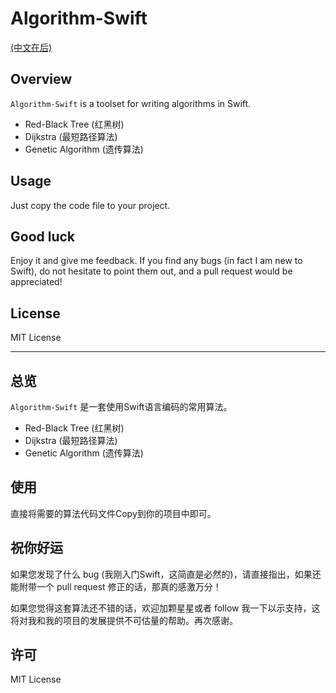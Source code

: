 # Algorithm-Swift 

[(中文在后)](#README_CN)

## Overview

`Algorithm-Swift` is a toolset for writing algorithms in Swift.

* Red-Black Tree (红黑树)
* Dijkstra (最短路径算法)
* Genetic Algorithm (遗传算法)

## Usage

Just copy the code file to your project.

## Good luck

Enjoy it and give me feedback. If you find any bugs (in fact I am new to Swift), do not hesitate to point them out, and a pull request would be appreciated!

## License

MIT License

---
<a name="README_CN"></a>
## 总览

`Algorithm-Swift` 是一套使用Swift语言编码的常用算法。

* Red-Black Tree (红黑树)
* Dijkstra (最短路径算法)
* Genetic Algorithm (遗传算法)

## 使用

直接将需要的算法代码文件Copy到你的项目中即可。

## 祝你好运

如果您发现了什么 bug (我刚入门Swift，这简直是必然的)，请直接指出，如果还能附带一个 pull request 修正的话，那真的感激万分！

如果您觉得这套算法还不错的话，欢迎加颗星星或者 follow 我一下以示支持，这将对我和我的项目的发展提供不可估量的帮助。再次感谢。

## 许可

MIT License
